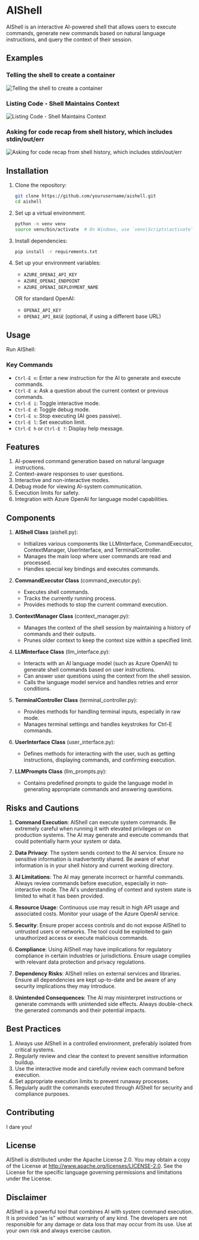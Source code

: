 # AIShell

AIShell is an interactive AI-powered shell that allows users to execute commands, generate new commands based on natural language instructions, and query the context of their session.

## Examples

### Telling the shell to create a container

![Telling the shell to create a container](img1.png)

### Listing Code - Shell Maintains Context

![Listing Code - Shell Maintains Context](img2.png)

### Asking for code recap from shell history, which includes stdin/out/err

![Asking for code recap from shell history, which includes stdin/out/err](img3.png)

## Installation

1. Clone the repository:

   ```sh
   git clone https://github.com/yourusername/aishell.git
   cd aishell
   ```

2. Set up a virtual environment:

   ```sh
   python -m venv venv
   source venv/bin/activate  # On Windows, use `venv\Scripts\activate`
   ```

3. Install dependencies:

   ```sh
   pip install -r requirements.txt
   ```

4. Set up your environment variables:
   - `AZURE_OPENAI_API_KEY`
   - `AZURE_OPENAI_ENDPOINT`
   - `AZURE_OPENAI_DEPLOYMENT_NAME`

   OR for standard OpenAI:

   - `OPENAI_API_KEY`
   - `OPENAI_API_BASE` (optional, if using a different base URL)

## Usage

Run AIShell:

### Key Commands

- `Ctrl-E n`: Enter a new instruction for the AI to generate and execute commands.
- `Ctrl-E a`: Ask a question about the current context or previous commands.
- `Ctrl-E i`: Toggle interactive mode.
- `Ctrl-E d`: Toggle debug mode.
- `Ctrl-E s`: Stop executing (AI goes passive).
- `Ctrl-E l`: Set execution limit.
- `Ctrl-E h` or `Ctrl-E ?`: Display help message.

## Features

1. AI-powered command generation based on natural language instructions.
2. Context-aware responses to user questions.
3. Interactive and non-interactive modes.
4. Debug mode for viewing AI-system communication.
5. Execution limits for safety.
6. Integration with Azure OpenAI for language model capabilities.

## Components

1. **AIShell Class** (aishell.py):
   - Initializes various components like LLMInterface, CommandExecutor, ContextManager, UserInterface, and TerminalController.
   - Manages the main loop where user commands are read and processed.
   - Handles special key bindings and executes commands.

2. **CommandExecutor Class** (command_executor.py):
   - Executes shell commands.
   - Tracks the currently running process.
   - Provides methods to stop the current command execution.

3. **ContextManager Class** (context_manager.py):
   - Manages the context of the shell session by maintaining a history of commands and their outputs.
   - Prunes older context to keep the context size within a specified limit.

4. **LLMInterface Class** (llm_interface.py):
   - Interacts with an AI language model (such as Azure OpenAI) to generate shell commands based on user instructions.
   - Can answer user questions using the context from the shell session.
   - Calls the language model service and handles retries and error conditions.

5. **TerminalController Class** (terminal_controller.py):
   - Provides methods for handling terminal inputs, especially in raw mode.
   - Manages terminal settings and handles keystrokes for Ctrl-E commands.

6. **UserInterface Class** (user_interface.py):
   - Defines methods for interacting with the user, such as getting instructions, displaying commands, and confirming execution.

7. **LLMPrompts Class** (llm_prompts.py):
   - Contains predefined prompts to guide the language model in generating appropriate commands and answering questions.

## Risks and Cautions

1. **Command Execution**: AIShell can execute system commands. Be extremely careful when running it with elevated privileges or on production systems. The AI may generate and execute commands that could potentially harm your system or data.

2. **Data Privacy**: The system sends context to the AI service. Ensure no sensitive information is inadvertently shared. Be aware of what information is in your shell history and current working directory.

3. **AI Limitations**: The AI may generate incorrect or harmful commands. Always review commands before execution, especially in non-interactive mode. The AI's understanding of context and system state is limited to what it has been provided.

4. **Resource Usage**: Continuous use may result in high API usage and associated costs. Monitor your usage of the Azure OpenAI service.

5. **Security**: Ensure proper access controls and do not expose AIShell to untrusted users or networks. The tool could be exploited to gain unauthorized access or execute malicious commands.

6. **Compliance**: Using AIShell may have implications for regulatory compliance in certain industries or jurisdictions. Ensure usage complies with relevant data protection and privacy regulations.

7. **Dependency Risks**: AIShell relies on external services and libraries. Ensure all dependencies are kept up-to-date and be aware of any security implications they may introduce.

8. **Unintended Consequences**: The AI may misinterpret instructions or generate commands with unintended side effects. Always double-check the generated commands and their potential impacts.

## Best Practices

1. Always use AIShell in a controlled environment, preferably isolated from critical systems.
2. Regularly review and clear the context to prevent sensitive information buildup.
3. Use the interactive mode and carefully review each command before execution.
4. Set appropriate execution limits to prevent runaway processes.
5. Regularly audit the commands executed through AIShell for security and compliance purposes.

## Contributing

I dare you!

## License

AIShell is distributed under the Apache License 2.0. You may obtain a copy of the License at http://www.apache.org/licenses/LICENSE-2.0. See the License for the specific language governing permissions and limitations under the License.

## Disclaimer

AIShell is a powerful tool that combines AI with system command execution. It is provided "as is" without warranty of any kind. The developers are not responsible for any damage or data loss that may occur from its use. Use at your own risk and always exercise caution.